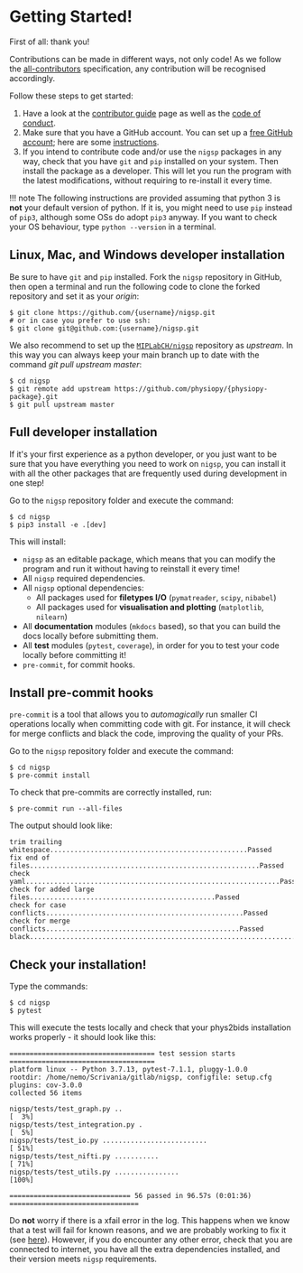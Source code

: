 Getting Started!
================

First of all: thank you!

Contributions can be made in different ways, not only code! As we follow
the
[all-contributors](https://github.com/all-contributors/all-contributors)
specification, any contribution will be recognised accordingly.

Follow these steps to get started:

1.  Have a look at the [contributor guide](contributor_guide.md) page as
    well as the [code of conduct](code_of_conduct.md).
2.  Make sure that you have a GitHub account. You can set up a [free
    GitHub account](https://github.com/); here are some
    [instructions](https://help.github.com/articles/signing-up-for-a-new-github-account).
3.  If you intend to contribute code and/or use the `nigsp` packages
    in any way, check that you have `git` and `pip` installed on your
    system. Then install the package as a developer. This will let you
    run the program with the latest modifications, without requiring to
    re-install it every time.

!!! note
    The following instructions are provided assuming that python 3 is
    **not** your default version of python. If it is, you might need to use
    `pip` instead of `pip3`, although some OSs do adopt `pip3` anyway. If
    you want to check your OS behaviour, type `python --version` in a terminal.


## Linux, Mac, and Windows developer installation

Be sure to have `git` and `pip` installed. Fork the `nigsp` repository
in GitHub, then open a terminal and run the following code to clone the
forked repository and set it as your *origin*:

```shell
$ git clone https://github.com/{username}/nigsp.git
# or in case you prefer to use ssh:
$ git clone git@github.com:{username}/nigsp.git
```

We also recommend to set up the [`MIPLabCH/nigsp`](https://github.com/MIPLabCH/nigsp) repository as
*upstream*. In this way you can always keep your main branch
up to date with the command *git pull upstream master*:

```shell
$ cd nigsp
$ git remote add upstream https://github.com/physiopy/{physiopy-package}.git
$ git pull upstream master
```

## Full developer installation

If it's your first experience as a python developer, or you just want
to be sure that you have everything you need to work on `nigsp`, you
can install it with all the other packages that are frequently
used during development in one step!

Go to the `nigsp` repository folder and execute the command:

```shell
$ cd nigsp
$ pip3 install -e .[dev]
```

This will install:

- `nigsp` as an editable package, which means that you can
 modify the program and run it without having to reinstall it every
 time!
- All `nigsp` required dependencies.
- All `nigsp` optional dependencies:
    + All packages used for **filetypes I/O** (`pymatreader`, `scipy`, `nibabel`)
    + All packages used for **visualisation and plotting** (`matplotlib`, `nilearn`)
- All **documentation** modules (`mkdocs` based), so that you can
 build the docs locally before submitting them.
- All **test** modules (`pytest`, `coverage`), in order for you to test your
 code locally before committing it!
- `pre-commit`, for commit hooks.

## Install pre-commit hooks

`pre-commit` is a tool that allows you to _automagically_ run smaller CI operations locally when committing code with git. For instance, it will check for merge conflicts and black the code, improving the quality of your PRs.

Go to the `nigsp` repository folder and execute the command:

```shell
$ cd nigsp
$ pre-commit install
```

To check that pre-commits are correctly installed, run:

```shell
$ pre-commit run --all-files
```

The output should look like:

```
trim trailing whitespace.................................................Passed
fix end of files.........................................................Passed
check yaml...............................................................Passed
check for added large files..............................................Passed
check for case conflicts.................................................Passed
check for merge conflicts................................................Passed
black....................................................................Passed
```

## Check your installation!

Type the commands:

```shell
$ cd nigsp
$ pytest
```

This will execute the tests locally and check that your phys2bids
installation works properly - it should look like this:

```
==================================== test session starts ====================================
platform linux -- Python 3.7.13, pytest-7.1.1, pluggy-1.0.0
rootdir: /home/nemo/Scrivania/gitlab/nigsp, configfile: setup.cfg
plugins: cov-3.0.0
collected 56 items

nigsp/tests/test_graph.py ..                                                           [  3%]
nigsp/tests/test_integration.py .                                                      [  5%]
nigsp/tests/test_io.py ..........................                                      [ 51%]
nigsp/tests/test_nifti.py ...........                                                  [ 71%]
nigsp/tests/test_utils.py ................                                             [100%]

============================== 56 passed in 96.57s (0:01:36) ================================

```

Do **not** worry if there is a xfail error in the log. This happens when
we know that a test will fail for known reasons, and we are probably
working to fix it (see
[here](https://docs.pytest.org/en/latest/skipping.html#xfail-mark-test-functions-as-expected-to-fail)).
However, if you do encounter any other error, check that you are connected to internet, you have all the extra dependencies installed, and their version meets `nigsp`
requirements.
